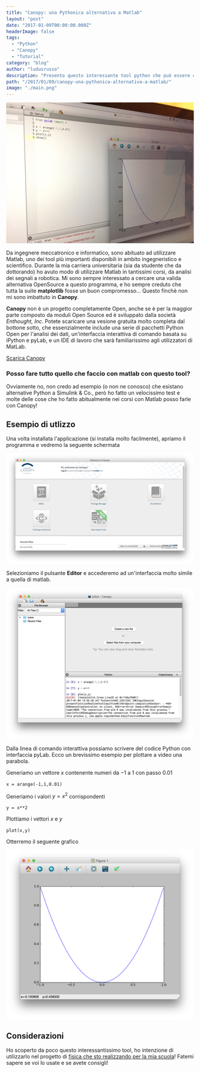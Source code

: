 ```yaml
---
title: "Canopy: una Pythonica alternativa a Matlab"
layout: "post"
date: "2017-01-09T00:00:00.000Z"
headerImage: false
tags:
  - "Python"
  - "Canopy"
  - "Tutorial"
category: "blog"
author: "ludusrusso"
description: "Presento questo interessante tool python che può essere considerato una buona alternativa a Matlab per l'analisi dei dati!"
path: "/2017/01/09/canopy-una-pythonica-alternativa-a-matlab/"
image: "./main.png"
---
```


![Canopy Main](./main.png)

Da ingegnere meccatronico e informatico, sono abituato ad utilizzare Matlab, uno dei tool più importanti disponibili in ambito ingegneristico e scientifico. Durante la mia carriera universitaria (sia da studente che da dottorando) ho avuto modo di utilizzare Matlab in tantissimi corsi, da analisi dei segnali a robotica. Mi sono sempre interessato a cercare una valida alternativa OpenSource a questo programma, e ho sempre creduto che tutta la suite **matplotlib** fosse un buon compromesso... Questo finchè non mi sono imbattuto in **Canopy**.

**Canopy** non è un progetto completamente Open, anche se è per la maggior parte composto da moduli Open Source ed è sviluppato dalla società _Enthought, Inc_. Potete scaricare una vesione gratuita molto completa dal bottone sotto, che essenzialmente include una serie di pacchetti Python Open per l'analisi dei dati, un'interfaccia interattiva di comando basata su iPython e pyLab, e un IDE di lavoro che sarà familiarissimo agli utilizzatori di MatLab.

<a type="button" class="btn btn-info bnt-lg" href="https://store.enthought.com/downloads/#default"> Scarica Canopy</a>

### Posso fare tutto quello che faccio con matlab con questo tool?

Ovviamente no, non credo ad esempio (o non ne conosco) che esistano alternative Python a Simulink & Co., però ho fatto un velocissimo test e molte delle cose che ho fatto abitualmente nei corsi con Matlab posso farle con Canopy!

## Esempio di utlizzo

Una volta installata l'applicazione (si installa molto facilmente), apriamo il programma e vedremo la seguente schermata

![Canopy Schermata Home](./home.png)

Selezioniamo il pulsante **Editor** e accederemo ad un'interfaccia molto simile a quella di matlab.

![Canopy Editor](./editor.png)

Dalla linea di comando interattiva possiamo scrivere del codice Python con interfaccia pyLab. Ecco un brevissimo esempio per plottare a video una parabola.

Generiamo un vettore $x$ contenente numeri da $-1$ a $1$ con passo $0.01$

```
x = arange(-1,1,0.01)
```

Generiamo i valori $y = x^2$ corrispondenti

```
y = x**2
```

Plottiamo i vettori $x$ e $y$

```
plot(x,y)
```

Otterremo il seguente grafico

![Canopy Editor](./parabolaplot.png)

## Considerazioni

Ho scoperto da poco questo interessantissimo tool, ho intenzione di utilizzarlo nel progetto di [fisica che sto realizzando per la mia scuola](https://www.ludusrusso.dev/2017/01/04/un-laboratorio-di-fisica-con-arduino-e-python)! Fatemi sapere se voi lo usate e se avete consigli!
